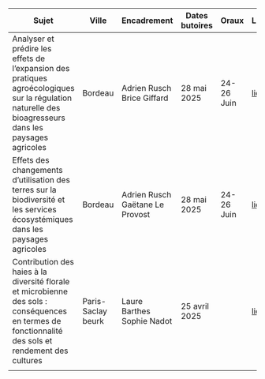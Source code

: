 
| Sujet                                                                                                                                                 | Ville              | Encadrement                        | Dates butoires | Oraux      | Lien                                                                             |
| ----------------------------------------------------------------------------------------------------------------------------------------------------- | ------------------ | ---------------------------------- | -------------- | ---------- | -------------------------------------------------------------------------------- |
| Analyser et prédire les effets de l’expansion des pratiques agroécologiques sur la régulation naturelle des bioagresseurs dans les paysages agricoles | Bordeau            | Adrien Rusch<br>Brice Giffard      | 28 mai 2025    | 24-26 Juin | [lien](https://adum.fr/as/ed/voirproposition.pl?site=adumR&matricule_prop=62309) |
| Effets des changements d’utilisation des terres sur la biodiversité et les services écosystémiques dans les paysages agricoles                        | Bordeau            | Adrien Rusch<br>Gaëtane Le Provost | 28 mai 2025    | 24-26 Juin | [lien](https://adum.fr/as/ed/voirproposition.pl?site=adumR&matricule_prop=62308) |
| Contribution des haies à la diversité florale et microbienne des sols : conséquences en termes de fonctionnalité des sols et rendement des cultures   | Paris-Saclay beurk | Laure Barthes<br>Sophie Nadot      | 25 avril 2025  |            | [lien](https://adum.fr/as/ed/voirproposition.pl?site=adumR&matricule_prop=63713) |
|                                                                                                                                                       |                    |                                    |                |            |                                                                                  |
